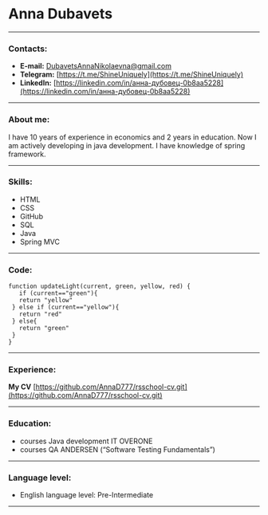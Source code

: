 
# Anna Dubavets

***************************************************************************

### Contacts:
* **E-mail:** [DubavetsAnnaNikolaevna@gmail.com](DubavetsAnnaNikolaevna@gmail.com)
* **Telegram:** [https://t.me/ShineUniquely](https://t.me/ShineUniquely)
* **LinkedIn:** [https://linkedin.com/in/анна-дубовец-0b8aa5228](https://linkedin.com/in/анна-дубовец-0b8aa5228)

***************************************************************************

### About me:

I have 10 years of experience in economics and 2 years in education.
Now I am actively developing in java development.
I have knowledge of spring framework.

***************************************************************************

### Skills:

* HTML
* CSS
* GitHub
* SQL
* Java
* Spring MVC

***************************************************************************

### Code:

```
function updateLight(current, green, yellow, red) {
   if (current=="green"){
   return "yellow"
 } else if (current=="yellow"){
   return "red"
 } else{
   return "green"
 }
}
```
***************************************************************************

### Experience:

**My CV** [https://github.com/AnnaD777/rsschool-cv.git](https://github.com/AnnaD777/rsschool-cv.git)

***************************************************************************

### Education:

* courses Java development IT OVERONE
* courses QA ANDERSEN (“Software Testing Fundamentals”)

***************************************************************************

### Language level:

* English language level: Pre-Intermediate

***************************************************************************